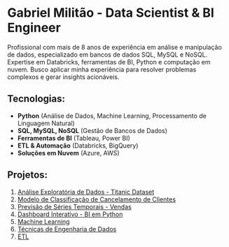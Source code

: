
# Gabriel Militão - Data Scientist & BI Engineer

Profissional com mais de 8 anos de experiência em análise e manipulação de dados, especializado em bancos de dados SQL, MySQL e NoSQL. Expertise em Databricks, ferramentas de BI, Python e computação em nuvem. Busco aplicar minha experiência para resolver problemas complexos e gerar insights acionáveis.

## Tecnologias:
- **Python** (Análise de Dados, Machine Learning, Processamento de Linguagem Natural)
- **SQL, MySQL, NoSQL** (Gestão de Bancos de Dados)
- **Ferramentas de BI** (Tableau, Power BI)
- **ETL & Automação** (Databricks, BigQuery)
- **Soluções em Nuvem** (Azure, AWS)

## Projetos:
1. [Análise Exploratória de Dados - Titanic Dataset](./EDA_Titanic/README.md)
2. [Modelo de Classificação de Cancelamento de Clientes](./Modelo_Classifier/README.md)
3. [Previsão de Séries Temporais - Vendas](./Previsao_Series_Temporais/README.md)
4. [Dashboard Interativo - BI em Python](./Dashboard_Interativo/README.md)
5. [Machine Learning](./Modelo_Machine_Learning/README.md)
6. [Técnicas de Engenharia de Dados](./Técnicas_de_Engenharia_de_Dados/README.md)
7. [ETL](./ETL/README.md)